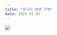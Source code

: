```yaml
---
title: "유니티 에셋 구매"
date: 2025-01-03
---
```


<img src="{{site.url}}/Images/Capture.PNG" style="display: block; margin: auto;" />
